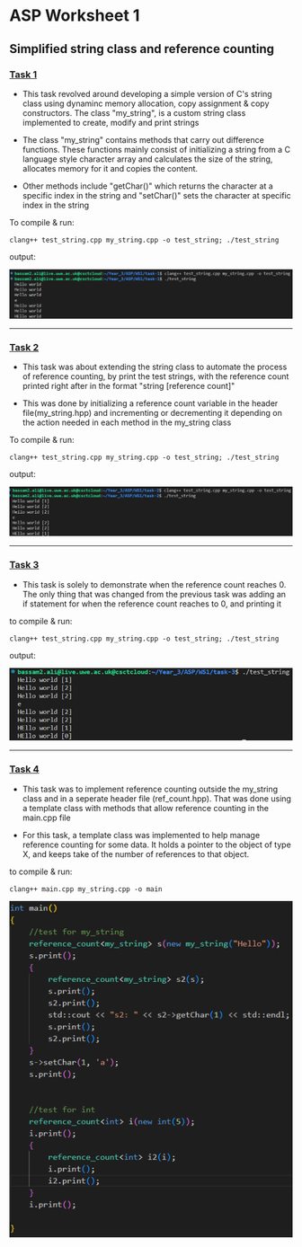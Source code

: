 # ASP Worksheet 1

## Simplified string class and reference counting

### **<u>Task 1**</u>
* This task revolved around developing a simple version of C's string class using dynaminc memory allocation, copy assignment & copy constructors. The class "my_string", is a custom string class implemented to create, modify and print strings

* The class "my_string" contains methods that carry out difference functions. These functions mainly consist of initializing a string from a C language style character array and calculates the size of the string, allocates memory for it and copies the content. 

* Other methods include "getChar()" which returns the character at a specific index in the string and "setChar()" sets the character at specific index in the string

To compile & run:
```
clang++ test_string.cpp my_string.cpp -o test_string; ./test_string
```

output:

![running task 1 screenshot](./images/WS1-T1.png)

---

### <u>**Task 2**</u>
* This task was about extending the string class to automate the process of reference counting, by print the test strings, with the reference count printed right after in the format "string [reference count]"

* This was done by initializing a reference count variable in the header file(my_string.hpp) and incrementing or decrementing it depending on the action needed in each method in the my_string class

To compile & run:
```
clang++ test_string.cpp my_string.cpp -o test_string; ./test_string
```
output:

![running task 2 screenshot](./images/WS1-T2.png)

---
### <u>**Task 3**</u>
* This task is solely to demonstrate when the reference count reaches 0. The only thing that was changed from the previous task was adding an if statement for when the reference count reaches to 0, and printing it

to compile & run:
```
clang++ test_string.cpp my_string.cpp -o test_string; ./test_string
```

output:

![running task 3 screenshot](./images/WS1-T3.png)

---
### <u>**Task 4**</u>
* This task was to implement reference counting outside the my_string class and in a seperate header file (ref_count.hpp). That was done using a template class with methods that allow reference counting in the main.cpp file

* For this task, a template class was implemented to help manage reference counting for some data. It holds a pointer to the object of type X, and keeps take of the number of references to that object. 

to compile & run:
```
clang++ main.cpp my_string.cpp -o main
```

![running task 4 screenshot](./images/WS1-T4(2).png)


